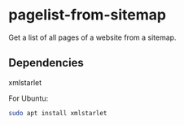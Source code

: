 # pagelist-from-sitemap
Get a list of all pages of a website from a sitemap.

## Dependencies
xmlstarlet

For Ubuntu:
```bash
sudo apt install xmlstarlet
```
